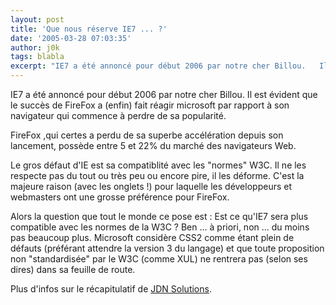 ```yaml
---
layout: post
title: 'Que nous réserve IE7 ... ?'
date: '2005-03-28 07:03:35'
author: j0k
tags: blabla
excerpt: "IE7 a été annoncé pour début 2006 par notre cher Billou.   Il est évident que le succès de FireFox a (enfin) fait réagir microsoft par rapport à son navigateur qui commence à perdre de sa popularité.  \n  \nFireFox ,qui certes a perdu de sa superbe accélération depuis son lancement, possède entre 5 et 22% du marché des navigateurs Web.  \n  \nLe      …"
---
```


IE7 a été annoncé pour début 2006 par notre cher Billou.   Il est évident que le succès de FireFox a (enfin) fait réagir microsoft par rapport à son navigateur qui commence à perdre de sa popularité.

FireFox ,qui certes a perdu de sa superbe accélération depuis son lancement, possède entre 5 et 22% du marché des navigateurs Web.

Le gros défaut d'IE est sa compatiblité avec les "normes" W3C. Il ne les respecte pas du tout ou très peu ou encore pire, il les déforme. C'est la majeure raison (avec les onglets !) pour laquelle les développeurs et webmasters ont une grosse préférence pour FireFox.

Alors la question que tout le monde ce pose est : Est ce qu'IE7 sera plus compatible avec les normes de la W3C ?   Ben ... à priori, non ... du moins pas beaucoup plus. Microsoft considère CSS2 comme étant plein de défauts (préférant attendre la version 3 du langage) et que toute proposition non "standardisée" par le W3C (comme XUL) ne rentrera pas (selon ses dires) dans sa feuille de route.

Plus d'infos sur le récapitulatif de [JDN Solutions](http://solutions.journaldunet.com/0503/050323_firefox_ie.shtml).
